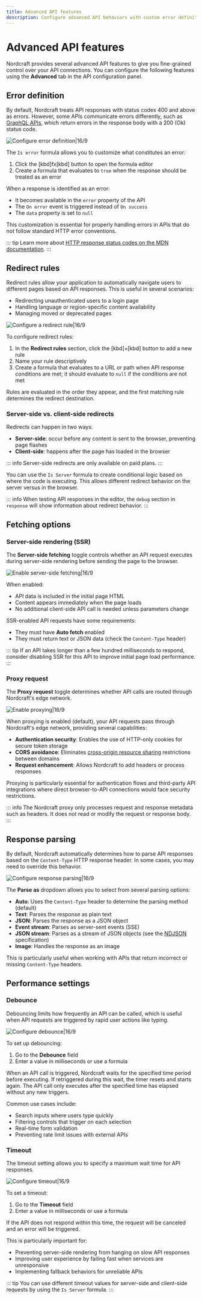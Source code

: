 ```yaml
---
title: Advanced API features
description: Configure advanced API behaviors with custom error definitions, redirects, server-side rendering options, proxying, and response parsing.
---
```


# Advanced API features

Nordcraft provides several advanced API features to give you fine-grained control over your API connections. You can configure the following features using the **Advanced** tab in the API configuration panel.

## Error definition

By default, Nordcraft treats API responses with status codes 400 and above as errors. However, some APIs communicate errors differently, such as [GraphQL APIs](https://graphql.org/learn/serving-over-http#response-format), which return errors in the response body with a 200 (Ok) status code.

![Configure error definition|16/9](configure-error-definition.webp)

The `Is error` formula allows you to customize what constitutes an error:

1. Click the [kbd]fx[kbd] button to open the formula editor
2. Create a formula that evaluates to `true` when the response should be treated as an error

When a response is identified as an error:

- It becomes available in the `error` property of the API
- The `On error` event is triggered instead of `On success`
- The `data` property is set to `null`

This customization is essential for properly handling errors in APIs that do not follow standard HTTP error conventions.

::: tip
Learn more about [HTTP response status codes on the MDN documentation](https://developer.mozilla.org/en-US/docs/Web/HTTP/Reference/Status).
:::

## Redirect rules

Redirect rules allow your application to automatically navigate users to different pages based on API responses. This is useful in several scenarios:

- Redirecting unauthenticated users to a login page
- Handling language or region-specific content availability
- Managing moved or deprecated pages

![Configure a redirect rule|16/9](configure-a-redirect-rule.webp)

To configure redirect rules:

1. In the **Redirect rules** section, click the [kbd]+[kbd] button to add a new rule
2. Name your rule descriptively
3. Create a formula that evaluates to a URL or path when API response conditions are met; it should evaluate to `null` if the conditions are not met

Rules are evaluated in the order they appear, and the first matching rule determines the redirect destination.

### Server-side vs. client-side redirects

Redirects can happen in two ways:

- **Server-side**: occur before any content is sent to the browser, preventing page flashes
- **Client-side**: happens after the page has loaded in the browser

::: info
Server-side redirects are only available on paid plans.
:::

You can use the `Is Server` formula to create conditional logic based on where the code is executing. This allows different redirect behavior on the server versus in the browser.

::: info
When testing API responses in the editor, the `debug` section in `response` will show information about redirect behavior.
:::

## Fetching options

### Server-side rendering (SSR)

The **Server-side fetching** toggle controls whether an API request executes during server-side rendering before sending the page to the browser.

![Enable server-side fetching|16/9](enable-server-side-fetching.webp)

When enabled:

- API data is included in the initial page HTML
- Content appears immediately when the page loads
- No additional client-side API call is needed unless parameters change

SSR-enabled API requests have some requirements:

- They must have **Auto fetch** enabled
- They must return text or JSON data (check the `Content-Type` header)

::: tip
If an API takes longer than a few hundred milliseconds to respond, consider disabling SSR for this API to improve initial page load performance.
:::

### Proxy request

The **Proxy request** toggle determines whether API calls are routed through Nordcraft's edge network.

![Enable proxying|16/9](enable-proxying.webp)

When proxying is enabled (default), your API requests pass through Nordcraft's edge network, providing several capabilities:

- **Authentication security**: Enables the use of HTTP-only cookies for secure token storage
- **CORS avoidance**: Eliminates [cross-origin resource sharing](https://developer.mozilla.org/en-US/docs/Web/HTTP/Guides/CORS) restrictions between domains
- **Request enhancement**: Allows Nordcraft to add headers or process responses

Proxying is particularly essential for authentication flows and third-party API integrations where direct browser-to-API connections would face security restrictions.

::: info
The Nordcraft proxy only processes request and response metadata such as headers. It does not read or modify the request or response body.
:::

## Response parsing

By default, Nordcraft automatically determines how to parse API responses based on the `Content-Type` HTTP response header. In some cases, you may need to override this behavior.

![Configure response parsing|16/9](configure-response-parsing.webp)

The **Parse as** dropdown allows you to select from several parsing options:

- **Auto**: Uses the `Content-Type` header to determine the parsing method (default)
- **Text**: Parses the response as plain text
- **JSON**: Parses the response as a JSON object
- **Event stream**: Parses as server-sent events (SSE)
- **JSON stream**: Parses as a stream of JSON objects (see the [NDJSON](https://github.com/ndjson/ndjson-spec) specification)
- **Image**: Handles the response as an image

This is particularly useful when working with APIs that return incorrect or missing `Content-Type` headers.

## Performance settings

### Debounce

Debouncing limits how frequently an API can be called, which is useful when API requests are triggered by rapid user actions like typing.

![Configure debounce|16/9](configure-debounce.webp)

To set up debouncing:

1. Go to the **Debounce** field
2. Enter a value in milliseconds or use a formula

When an API call is triggered, Nordcraft waits for the specified time period before executing. If retriggered during this wait, the timer resets and starts again. The API call only executes after the specified time has elapsed without any new triggers.

Common use cases include:

- Search inputs where users type quickly
- Filtering controls that trigger on each selection
- Real-time form validation
- Preventing rate limit issues with external APIs

### Timeout

The timeout setting allows you to specify a maximum wait time for API responses.

![Configure timeout|16/9](configure-timeout.webp)

To set a timeout:

1. Go to the **Timeout** field
2. Enter a value in milliseconds or use a formula

If the API does not respond within this time, the request will be canceled and an error will be triggered.

This is particularly important for:

- Preventing server-side rendering from hanging on slow API responses
- Improving user experience by failing fast when services are unresponsive
- Implementing fallback behaviors for unreliable APIs

::: tip
You can use different timeout values for server-side and client-side requests by using the `Is Server` formula.
:::
